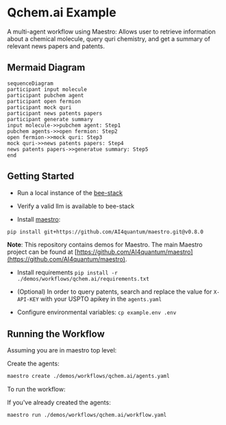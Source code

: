 # Qchem.ai Example

A multi-agent workflow using Maestro: Allows user to retrieve information about a chemical molecule, query quri chemistry, and get a summary of relevant news papers and patents.

## Mermaid Diagram

<!-- MERMAID_START -->
```mermaid
sequenceDiagram
participant input molecule
participant pubchem agent
participant open fermion
participant mock quri
participant news patents papers
participant generate summary
input molecule->>pubchem agent: Step1
pubchem agents->>open fermion: Step2
open fermion->>mock quri: Step3
mock quri->>news patents papers: Step4
news patents papers->>generatue summary: Step5
end
```
<!-- MERMAID_END -->

## Getting Started

* Run a local instance of the [bee-stack](https://github.com/i-am-bee/bee-stack/blob/main/README.md)

* Verify a valid llm is available to bee-stack

* Install [maestro](https://github.com/AI4quantum/maestro):
```bash
pip install git+https://github.com/AI4quantum/maestro.git@v0.8.0
```

**Note**: This repository contains demos for Maestro. The main Maestro project can be found at [https://github.com/AI4quantum/maestro](https://github.com/AI4quantum/maestro).
* Install requirements `pip install -r ./demos/workflows/qchem.ai/requirements.txt`

* (Optional) In order to query patents, search and replace the value for `X-API-KEY` with your USPTO apikey in the `agents.yaml`

* Configure environmental variables: `cp example.env .env`

## Running the Workflow

Assuming you are in maestro top level:

Create the agents:
````bash
maestro create ./demos/workflows/qchem.ai/agents.yaml
````

To run the workflow:

If you've already created the agents:
```bash
maestro run ./demos/workflows/qchem.ai/workflow.yaml
``` 
